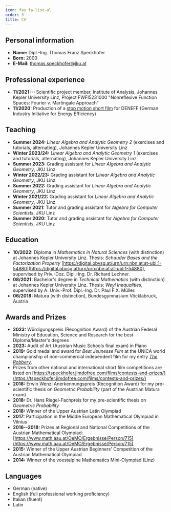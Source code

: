 ```yaml
---
icon: fas fa-list-ul
order: 3
title: CV
---
```


## Personal information

- **Name:** Dipl.-Ing. Thomas Franz Speckhofer
- **Born:** 2000
- **E-Mail:** [thomas.speckhofer@jku.at](mailto:thomas.speckhofer@jku.at)

## Professional experience

- **11/2021--:** Scientific project member, Institute of Analysis, Johannes Kepler University Linz, Project FWFI5231000 "Nonreflexive Function Spaces: Fourier v. Martingale Approach"
- **11/2020:** Production of a [stop motion short film](https://www.youtube.com/watch?v=Gn2x4Pj7m1s) for DENEFF (German Industry Initiative for Energy Efficiency)

## Teaching

- **Summer 2024:** _Linear Algebra and Analytic Geometry 2_ (exercises and tutorials, alternating), Johannes Kepler University Linz
- **Winter 2023/24:** *Linear Algebra and Analytic Geometry 1* (exercises and tutorials, alternating), Johannes Kepler University Linz
- **Summer 2023:** Grading assistant for _Linear Algebra and Analytic Geometry_, JKU Linz
- **Winter 2022/23:** Grading assistant for *Linear Algebra and Analytic Geometry*, JKU Linz
- **Summer 2022:** Grading assistant for _Linear Algebra and Analytic Geometry_, JKU Linz
- **Winter 2021/22:** Grading assistant for *Linear Algebra and Analytic Geometry*, JKU Linz
- **Summer 2021:** Tutor and grading assistant for _Algebra for Computer Scientists_, JKU Linz
- **Summer 2020:** Tutor and grading assistant for _Algebra for Computer Scientists_, JKU Linz

## Education

- **10/2022:** Diploma in _Mathematics in Natural Sciences_ (with distinction) at Johannes Kepler University Linz. Thesis: _Schauder Bases and the Factorization Property_ [https://digital.obvsg.at/urn/urn:nbn:at:at-ubl:1-54880](https://digital.obvsg.at/urn/urn:nbn:at:at-ubl:1-54880), supervised by Priv.-Doz. Dipl.-Ing. Dr. Richard Lechner.
- **08/2021:** Bachelor's degree in _Technical Mathematics_ (with distinction) at Johannes Kepler University Linz. Thesis: _Weyl Inequalities_, supervised by A. Univ.-Prof. Dipl.-Ing. Dr. Paul F.X. Müller.
- **06/2018:** Matura (with distinction), Bundesgymnasium Vöcklabruck, Austria

## Awards and Prizes

- **2023:** Würdigungspreis (Recognition Award) of the Austrian Federal Ministry of Education, Science and Research for the best Diploma/Master's degrees
- **2023:** Audit of Art (Austrian Music Schools final exam) in Piano
- **2019:** Gold medal and award for _Best Jeunesse Film_ at the UNICA world championship of non-commercial independent film for my entry [_The Robbery_](https://www.youtube.com/watch?v=ktUjUAsWYfs).
- Prizes from other national and international short film competitions are listed on [https://tspeckhofer.jimdofree.com/films/contests-and-prizes/](https://tspeckhofer.jimdofree.com/films/contests-and-prizes/)
- **2018:** Erwin Wenzl Anerkennungspreis (Recognition Award) for my pre-scientific thesis on _Geometric Probability_ (part of the Austrian Matura exam)
- **2018:** Dr. Hans Riegel-Fachpreis for my pre-scientific thesis on _Geometric Probability_
- **2018:** Winner of the Upper Austrian Latin Olympiad
- **2017:** Participation in the Middle European Mathematical Olympiad in Vilnius
- **2016--2018:** Prizes at Regional and National Competitions of the Austrian Mathematical Olympiad: [https://www.math.aau.at/OeMO/Ergebnisse/Person/715](https://www.math.aau.at/OeMO/Ergebnisse/Person/715)
- **2015:** Winner of the Upper Austrian Beginners' Competition of the Austrian Mathematical Olympiad
- **2014:** Winner of the voestalpine Mathematics Mini-Olympiad (Linz)

## Languages

- German (native)
- English (full professional working proficiency)
- Italian (fluent)
- Latin
